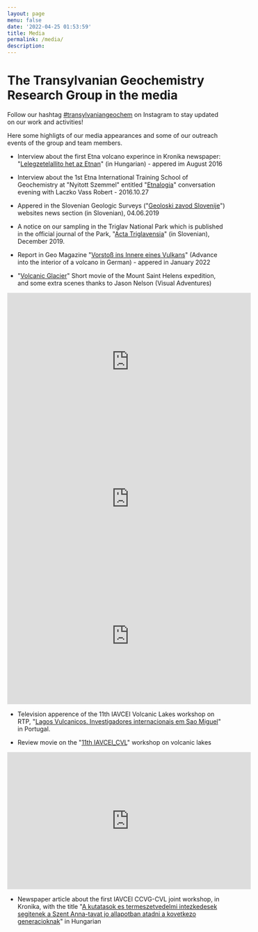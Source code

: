 ```yaml
---
layout: page
menu: false
date: '2022-04-25 01:53:59'
title: Media
permalink: /media/
description: 
---
```

# The Transylvanian Geochemistry Research Group in the media

Follow our hashtag [#transylvaniangeochem](https://www.instagram.com/transylvanian_geochem_rg/) on Instagram to stay updated on our work and activities!

Here some highligts of our media appearances and some of our outreach events of the group and team members.

- Interview about the first Etna volcano experince in Kronika newspaper: "[Lelegzetelallito het az Etnan](https://drive.google.com/file/d/1sPlhTPdnKrvAT4kw3FvELY0IOanbrkWn/view?usp=sharing)" (in Hungarian) - appered im August 2016

- Interview about the 1st Etna International Training School of Geochemistry at "Nyitott Szemmel" entitled "[Etnalogia](https://drive.google.com/file/d/1-e0phcXL16HMzeXATKnb6RdAKbobAm-E/view?usp=sharing)" conversation evening with Laczko Vass Robert - 2016.10.27

- Appered in the Slovenian Geologic Surveys ("[Geoloski zavod Slovenije](https://www.geo-zs.si/index.php/47-slovenian/novice/533-vzor%C4%8Denje-naravnih-izvirov-plina-co2-in-mineralne-vode-4-6-2019)") websites news section (in Slovenian), 04.06.2019 

- A notice on our sampling in the Triglav National Park which is published in the official journal of the Park, "[Acta Triglavensia](https://drive.google.com/file/d/1DR7xE6DUKX9HkR7YWx0KwSO7_TKG0BLJ/view?usp=sharing)" (in Slovenian), December 2019.

- Report in Geo Magazine "[Vorstoß ins Innere eines Vulkans](https://www.geo.de/wissen/mount-st--helens--mein-trip-in-den-feuerberg-31439832.html)" (Advance into the interior of a volcano in German) - appered in January 2022

- "[Volcanic Glacier](https://www.youtube.com/watch?v=F-XPr6kpWP4&t=17s)" Short movie of the Mount Saint Helens expedition, and some extra scenes thanks to Jason Nelson (Visual Adventures) 

<iframe width="560" height="315" src="https://www.youtube.com/embed/F-XPr6kpWP4" title="YouTube video player" frameborder="0" allow="accelerometer; autoplay; clipboard-write; encrypted-media; gyroscope; picture-in-picture" allowfullscreen></iframe>

<iframe width="560" height="315" src="https://www.youtube.com/embed/MVCfNZWki04" title="A World of Snow and Ice | Recent video clips" frameborder="0" allow="accelerometer; autoplay; clipboard-write; encrypted-media; gyroscope; picture-in-picture; web-share" referrerpolicy="strict-origin-when-cross-origin" allowfullscreen></iframe>

<iframe width="560" height="315" src="https://www.youtube.com/embed/Uw-9ytq0x0E" title="Drone flight in the Mt. St. Helens Glacier Caves" frameborder="0" allow="accelerometer; autoplay; clipboard-write; encrypted-media; gyroscope; picture-in-picture; web-share" referrerpolicy="strict-origin-when-cross-origin" allowfullscreen></iframe>

- Television apperence of the 11th IAVCEI Volcanic Lakes workshop on RTP, "[Lagos Vulcanicos. Investigadores internacionais em Sao Miguel](https://www.rtp.pt/noticias/pais/lagos-vulcanicos-investigadores-internacionais-em-sao-miguel_v1511543)" in Portugal.

- Review movie on the "[11th IAVCEI_CVL](https://cvl11workshop.wixsite.com/2023)" workshop on volcanic lakes

<iframe width="560" height="315" src="https://www.youtube.com/embed/aaBeS4lbTk0" title="11th  Workshop on Volcanic Lakes | Azores 2023" frameborder="0" allow="accelerometer; autoplay; clipboard-write; encrypted-media; gyroscope; picture-in-picture; web-share" referrerpolicy="strict-origin-when-cross-origin" allowfullscreen></iframe>

- Newspaper article about the first IAVCEI CCVG-CVL joint workshop, in Kronika, with the title "[A kutatasok es termeszetvedelmi intezkedesek segitenek a Szent Anna-tavat jo allapotban atadni a kovetkezo generacioknak](https://kronikaonline.ro/szines/a-kutatasok-es-termeszetvedelmi-intezkedesek-segitenek-a-szent-anna-tavat-jo-allapotban-atadni-a-kovetkezo-generacioknak?fbclid=IwY2xjawHWmvJleHRuA2FlbQIxMAABHU4xWSufiJyAFvqnkyL8QmU8_AMfQx6hQpDhmU5mneC9sbeVrlnP_xVUng_aem_gCyGst92JTtYYXBPiGtnjA#&gid=1&pid=2)" in Hungarian